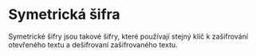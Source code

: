 # Symetrická šifra
Symetrické šifry jsou takové šifry, které používají stejný klíč k zašifrování otevřeného textu a dešifrovaní zašifrovaného textu.
